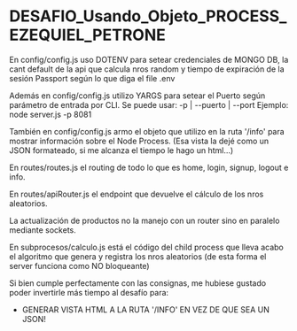 # DESAFIO_Usando_Objeto_PROCESS_EZEQUIEL_PETRONE

En config/config.js uso DOTENV para setear credenciales de MONGO DB, la cant default de la api que calcula nros random y tiempo de expiración de la sesión Passport según lo que diga el file .env

Además en config/config.js utilizo YARGS para setear el Puerto según parámetro de entrada por CLI.
Se puede usar: -p | --puerto | --port
Ejemplo: node server.js -p 8081

También en config/config.js armo el objeto que utilizo en la ruta '/info' para mostrar información sobre el Node Process. (Esa vista la dejé como un JSON formateado, si me alcanza el tiempo le hago un html...)

En routes/routes.js el routing de todo lo que es home, login, signup, logout e info.

En routes/apiRouter.js el endpoint que devuelve el cálculo de los nros aleatorios.

La actualización de productos no la manejo con un router sino en paralelo mediante sockets.

En subprocesos/calculo.js está el código del child process que lleva acabo el algoritmo que genera y registra los nros aleatorios (de esta forma el server funciona como NO bloqueante)

Si bien cumple perfectamente con las consignas, me hubiese gustado poder invertirle más tiempo al desafío para:
- GENERAR VISTA HTML A LA RUTA '/INFO' EN VEZ DE QUE SEA UN JSON!